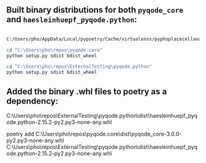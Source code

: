 
## Built binary distributions for both `pyqode_core` and `haesleinhuepf_pyqode.python`:
```bash

C:/Users/pho/AppData/Local/pypoetry/Cache/virtualenvs/pyphoplacecellanalysis-FtPLvXd1-py3.9/Scripts/activate.bat

cd "C:\Users\pho\repos\pyqode.core"
python setup.py sdist bdist_wheel

cd "C:\Users\pho\repos\ExternalTesting\pyqode.python"
python setup.py sdist bdist_wheel

```

## Added the binary .whl files to poetry as a dependency:

C:\Users\pho\repos\ExternalTesting\pyqode.python\dist\haesleinhuepf_pyqode.python-2.15.2-py2.py3-none-any.whl


poetry add C:\Users\pho\repos\pyqode.core\dist\pyqode_core-3.0.0-py2.py3-none-any.whl C:\Users\pho\repos\ExternalTesting\pyqode.python\dist\haesleinhuepf_pyqode.python-2.15.2-py2.py3-none-any.whl


